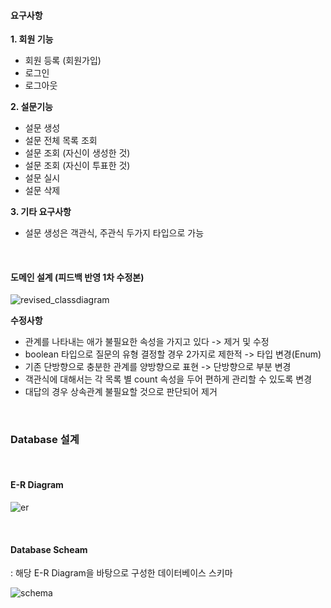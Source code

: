 #### 요구사항


**1. 회원 기능**
* 회원 등록 (회원가입)
* 로그인
* 로그아웃


**2. 설문기능**
* 설문 생성
* 설문 전체 목록 조회
* 설문 조회 (자신이 생성한 것)
* 설문 조회 (자신이 투표한 것)
* 설문 실시
* 설문 삭제


**3. 기타 요구사항**
* 설문 생성은 객관식, 주관식 두가지 타입으로 가능

<br/>



#### 도메인 설계 (피드백 반영 1차 수정본)

![revised_classdiagram](https://user-images.githubusercontent.com/31160622/102334719-5a8ffd00-3fd2-11eb-8bd4-b1b5c0af51c8.png)

**수정사항**
* 관계를 나타내는 애가 불필요한 속성을 가지고 있다 -> 제거 및 수정
* boolean 타입으로 질문의 유형 결정할 경우 2가지로 제한적 -> 타입 변경(Enum)
* 기존 단방향으로 충분한 관계를 양방향으로 표현 -> 단방향으로 부분 변경
* 객관식에 대해서는 각 목록 별 count 속성을 두어 편하게 관리할 수 있도록 변경
* 대답의 경우 상속관계 불필요할 것으로 판단되어 제거

<br/>



### Database 설계

<br/>

#### E-R Diagram

![er](https://user-images.githubusercontent.com/31160622/102334220-c4f46d80-3fd1-11eb-8b25-775612282bb9.png)

<br/>



#### Database Scheam

: 해당 E-R Diagram을 바탕으로 구성한 데이터베이스 스키마

![schema](https://user-images.githubusercontent.com/31160622/102334192-bc9c3280-3fd1-11eb-80e3-ee826f684cdf.png)
